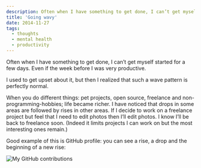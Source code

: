 ```yaml
---
description: Often when I have something to get done, I can’t get myself started for a few days. Even if the week before I was very productive.
title: 'Going wavy'
date: 2014-11-27
tags:
  - thoughts
  - mental health
  - productivity
---
```


Often when I have something to get done, I can’t get myself started for a few days. Even if the week before I was very productive.

I used to get upset about it, but then I realized that such a wave pattern is perfectly normal.

When you do different things: pet projects, open source, freelance and non-programming-hobbies; life became richer. I have noticed that drops in some areas are followed by rises in other areas. If I decide to work on a freelance project but feel that I need to edit photos then I’ll edit photos. I know I’ll be back to freelance soon. (Indeed it limits projects I can work on but the most interesting ones remain.)

Good example of this is GitHub profile: you can see a rise, a drop and the beginning of a new rise:

![My GitHub contributions](/images/github_profile.png)
